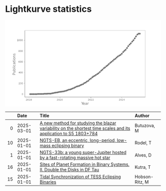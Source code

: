 
<h1>Lightkurve statistics</h1>

![publications](out/lightkurve-publications.png)  

|    | Date       | Title                                                                                                                                                                             | Author         |
|---:|:-----------|:----------------------------------------------------------------------------------------------------------------------------------------------------------------------------------|:---------------|
|  0 | 2025-03-01 | [A new method for studying the blazar variability on the shortest time scales and its application to S5 1803+784](https://ui.adsabs.harvard.edu/abs/2025JHEAp..45...19B/abstract) | Butuzova, M    |
| 10 | 2025-01-01 | [NGTS-EB, an eccentric, long-period, low-mass eclipsing binary](https://ui.adsabs.harvard.edu/abs/2025arXiv250104523R/abstract)                                                   | Rodel, T       |
|  1 | 2025-01-01 | [NGTS-33b: a young super-Jupiter hosted by a fast-rotating massive hot star](https://ui.adsabs.harvard.edu/abs/2025MNRAS.536.1538A/abstract)                                      | Alves, D       |
| 16 | 2025-01-01 | [Sites of Planet Formation in Binary Systems. II. Double the Disks in DF Tau](https://ui.adsabs.harvard.edu/abs/2025AJ....169...20K/abstract)                                     | Kutra, T       |
| 15 | 2025-01-01 | [Tidal Synchronization of TESS Eclipsing Binaries](https://ui.adsabs.harvard.edu/abs/2025arXiv250104082H/abstract)                                                                | Hobson-Ritz, M |
    